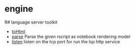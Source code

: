 ﻿# engine

R# language server toolkit

+ [toHtml](engine/toHtml.1) 
+ [parse](engine/parse.1) Parse the given rscript as notebook rendering model
+ [listen](engine/listen.1) listen on the tcp port for run the lsp http service
